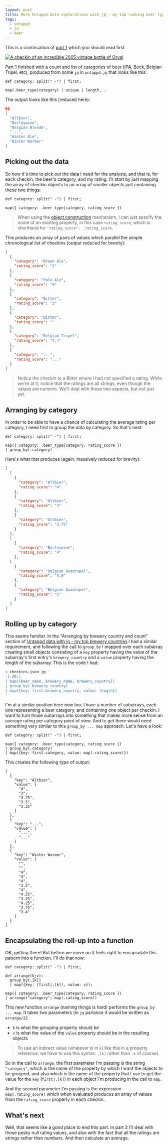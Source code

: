 ```yaml
---
layout: post
title: More Untappd data explorations with jq - my top ranking beer types (part 2)
tags:
  - untappd
  - jq
  - beer
---
```

This is a continuation of [part 1](/blog/posts/2022/10/30/more-untappd-data-explorations-with-jq-my-top-ranking-beer-types-(part-1)/) which you should read first. 

[![A checkin of an incredible 2005 vintage bottle of Orval](/images/2022/10/orval-2005-checkin.png)](https://untappd.com/user/qmacro/checkin/1204944451)

Part 1 finished with a count and list of categories of beer (IPA, Bock, Belgian Tripel, etc), produced from some `jq` in `untappd.jq` that looks like this:

```jq
def category: split(" -") | first;

map(.beer_type|category) | unique | length, .
```

The output looks like this (reduced here):

```json
62
[
  "Altbier",
  "Barleywine",
  "Belgian Blonde",
  "...",
  "Winter Ale",
  "Winter Warmer"
]
```

## Picking out the data

So now it's time to pick out the data I need for the analysis, and that is, for each checkin, the beer's category, and my rating. I'll start by just mapping the array of checkin objects to an array of smaller objects just containing these two things:

```jq
def category: split(" -") | first;

map({ category: .beer_type|category, rating_score })
```

> When using the [object construction](https://stedolan.github.io/jq/manual/#ObjectConstruction:{}) mechanism, I can just specify the name of an existing property, in this case `rating_score`, which is shorthand for `"rating_score": .rating_score`.

This produces an array of pairs of values which parallel the simple chronological list of checkins (output reduced for brevity):

```json
[
  {
    "category": "Brown Ale",
    "rating_score": "5"
  },
  {
    "category": "Pale Ale",
    "rating_score": "5"
  },
  {
    "category": "Bitter",
    "rating_score": "3"
  },
  {
    "category": "Bitter",
    "rating_score": ""
  },
  {
    "category": "Belgian Tripel",
    "rating_score": "4.7"
  },
  {
    "category": "...",
    "rating_score": "..."
  }
]
```

> Notice the checkin to a Bitter where I had not specified a rating. While we're at it, notice that the ratings are all strings, even though the values are numeric. We'll deal with those two aspects, but not just yet.

## Arranging by category

In order to be able to have a chance of calculating the average rating per category, I need first to group the data by category. So that's next:

```jq
def category: split(" -") | first;

map({ category: .beer_type|category, rating_score })
| group_by(.category)
```

Here's what that produces (again, massively reduced for brevity):

```json
[
  [
    {
      "category": "Altbier",
      "rating_score": "4"
    },
    {
      "category": "Altbier",
      "rating_score": "3"
    },
    {
      "category": "Altbier",
      "rating_score": "3.75"
    }
  ],
  [
    {
      "category": "Barleywine",
      "rating_score": "4"
    },
  [
    {
      "category": "Belgian Quadrupel",
      "rating_score": "4.9"
    },
    {
      "category": "Belgian Quadrupel",
      "rating_score": "5"
    }
  ]
]
```

## Rolling up by category

This seems familiar. In the "Arranging by brewery country and count" section of [Untappd data with jq - my top brewery countries](/blog/posts/2022/10/28/untappd-data-with-jq-my-top-brewery-countries/) I had a similar requirement, and following the call to `group_by` I mapped over each subarray creating small objects consisting of a `key` property having the value of the subarray's first entry's `brewery_country` and a `value` property having the length of the subarray. This is the code I had:

```bash
< checkins.json jq '
.[-20:]
| map({beer_name, brewery_name, brewery_country})
| group_by(.brewery_country)
| map({key: first.brewery_country, value: length})
'
```

I'm at a similar position here now too. I have a number of subarrays, each one representing a beer category, and containing one object per checkin. I want to turn those subarrays into something that makes more sense from an average rating per category point of view. And to get there would need something very similar to this `group_by ... map` approach. Let's have a look:

```jq
def category: split(" -") | first;

map({ category: .beer_type|category, rating_score })
| group_by(.category)
| map({key: first.category, value: map(.rating_score)})
```

This creates the following type of output:

```jq
[
  {
    "key": "Altbier",
    "value": [
      "4",
      "3",
      "3.75",
      "3.5",
      "3.25"
    ]
  },
  {
    "key": "...",
    "value": [
      "...",
      "..."
    ]
  },
  {
    "key": "Winter Warmer",
    "value": [
      "",
      "",
      "4",
      "4",
      "4",
      "3.5",
      "4",
      "4.25",
      "3.25",
      "4.25",
      "3.75",
      "3.4"
    ]
  }
]
```

## Encapsulating the roll-up into a function

OK, getting there! But before we move on it feels right to encapsulate this pattern into a function. I'll do that now:

```jq
def category: split(" -") | first;

def arrange(k;v): 
  group_by(.[k])
  | map({key: (first|.[k]), value: v});

map({ category: .beer_type|category, rating_score })
| arrange("category"; map(.rating_score))
```

This new function `arrange` (naming things is hard) performs the `group_by ... map`. It takes two parameters (in `jq` parlance it would be written as `arrange/2`):

* `k` is what the grouping property should be 
* `v` is what the value of the `value` property should be in the resulting objects

> To use an indirect value (whatever is in `k`) like this in a property reference, we have to use this syntax: `.[k]` rather than `.k` of course). 

So in the call to `arrange`, the first parameter I'm passing is the string `"category"`, which is the name of the property by which I want the objects to be grouped, and also which is the name of the property that I use to get the value for the `key` (`first|.[k]`) in each object I'm producing in the call to `map`. 

And the second parameter I'm passing is the expression `map(.rating_score)` which when evaluated produces an array of values from the `rating_score` property in each checkin. 

## What's next

Well, that seems like a good place to end this part. In part 3 I'll deal with those pesky null rating values, and also with the fact that all the ratings are strings rather than numbers. And then calculate an average.
